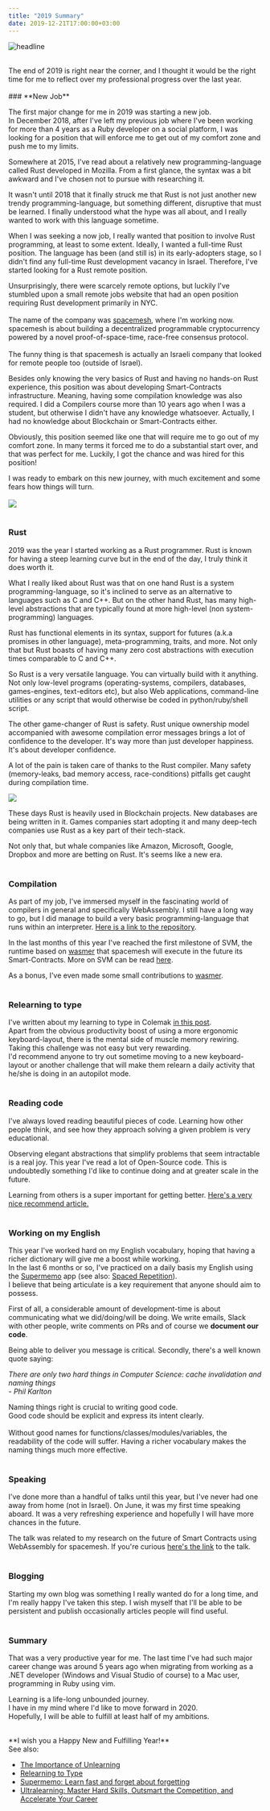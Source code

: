 ```yaml
---
title: "2019 Summary"
date: 2019-12-21T17:00:00+03:00
---
```


![headline][headline]

<br/>
The end of 2019 is right near the corner, and I thought it would be the right time for me to reflect over my professional progress over the last year.
<br/>
<br/>
### **New Job**

The first major change for me in 2019 was starting a new job.
<br/>In December 2018, after I've left my previous job where I've been working for more than 4 years as a Ruby developer on a social platform,
I was looking for a position that will enforce me to get out of my comfort zone and push me to my limits.
<br/>

Somewhere at 2015, I've read about a relatively new programming-language called Rust developed in Mozilla.
From a first glance, the syntax was a bit awkward and I've chosen not to pursue with researching it.

It wasn't until 2018 that it finally struck me that Rust is not just another new trendy programming-language, but something different, disruptive that must be learned.
I finally understood what the hype was all about, and I really wanted to work with this language sometime.

When I was seeking a now job, I really wanted that position to involve Rust programming, at least to some extent.
Ideally, I wanted a full-time Rust position.
The language has been (and still is) in its early-adopters stage,
so I didn't find any full-time Rust development vacancy in Israel.
Therefore, I've started looking for a Rust remote position.

Unsurprisingly, there were scarcely remote options, but luckily I've stumbled upon a small remote jobs website that had an open position requiring Rust development primarily in NYC.
<br/>
<br/>
The name of the company was [spacemesh][spacemesh], where I'm working now.
spacemesh is about building a decentralized programmable cryptocurrency powered by a novel proof-of-space-time, race-free consensus protocol.
<br/>
<br/>
The funny thing is that spacemesh is actually an Israeli company that looked for remote people too (outside of Israel).

Besides only knowing the very basics of Rust and having no hands-on Rust experience, this position was about developing Smart-Contracts infrastructure.
Meaning, having some compilation knowledge was also required. I did a Compilers course more than 10 years ago when I was a student, but otherwise I didn't have any knowledge whatsoever.
Actually, I had no knowledge about Blockchain or Smart-Contracts either.

Obviously, this position seemed like one that will require me to go out of my comfort zone.
In many terms it forced me to do a substantial start over, and that was perfect for me.
Luckily, I got the chance and was hired for this position!

I was ready to embark on this new journey, with much excitement and some fears how things will turn.
<br/>
<br/>
<img src="images/comfort-zone-to-danger-zone.png"/>
<br/>
<br/>
### **Rust**

2019 was the year I started working as a Rust programmer. Rust is known for having a steep learning curve but in the end of the day, I truly think it does worth it.

What I really liked about Rust was that on one hand Rust is a system programming-language, so it's inclined to serve as an alternative to languages such as C and C++.
But on the other hand Rust, has many high-level abstractions that are typically found at more high-level (non system-programming) languages.

Rust has functional elements in its syntax, support for futures (a.k.a promises in other language), meta-programming, traits, and more.
Not only that but Rust boasts of having many zero cost abstractions with execution times comparable to C and C++.

So Rust is a very versatile language. You can virtually build with it anything. Not only low-level programs
(operating-systems, compilers, databases, games-engines, text-editors etc), but also Web applications, command-line utilities or any script that would otherwise be coded
in python/ruby/shell script.

The other game-changer of Rust is safety. Rust unique ownership model accompanied with awesome compilation error messages brings a lot of confidence to the developer.
It's way more than just developer happiness. It's about developer confidence.

A lot of the pain is taken care of thanks to the Rust compiler.
Many safety (memory-leaks, bad memory access, race-conditions) pitfalls get caught during compilation time.

<img src="images/rust-charts.png"/>

These days Rust is heavily used in Blockchain projects. New databases are being written in it. Games companies start adopting it and many deep-tech companies
use Rust as a key part of their tech-stack.

Not only that, but whale companies like Amazon, Microsoft, Google, Dropbox and more are betting on Rust. It's seems like a new era.
<br/>
<br/>
### **Compilation**
As part of my job, I've immersed myself in the fascinating world of compilers in general and specifically WebAssembly.
I still have a long way to go, but I did manage to build a very basic programming-language that runs within an interpreter.
[Here is a link to the repository][tytle-repo].

In the last months of this year I've reached the first milestone of SVM, the runtime based on [wasmer][wasmer] that spacemesh will execute in the future
its Smart-Contracts. More on SVM can be read [here][svm-post].

As a bonus, I've even made some small contributions to [wasmer][wasmer-contrib].
<br/>
<br/>
### **Relearning to type**
I've written about my learning to type in Colemak [in this post][relearning-to-type].
<br/>Apart from the obvious productivity boost of using a more ergonomic keyboard-layout, there is the mental side
of muscle memory rewiring. Taking this challenge was not easy but very rewarding.
<br/>I'd recommend anyone to try out sometime moving to a new keyboard-layout or another challenge
that will make them relearn a daily activity that he/she is doing in an autopilot mode.
<br/>
<br/>
### **Reading code**
I've always loved reading beautiful pieces of code. Learning how other people think, and see how they approach solving a given problem is very educational.

Observing elegant abstractions that simplify problems that seem intractable is a real joy.
This year I've read a lot of Open-Source code. This is undoubtedly something I'd like to continue doing and at greater scale in the future.

Learning from others is a super important for getting better. [Here's a very nice recommend article.][ultralearning-environments]
<br/>
<br/>
### **Working on my English**
This year I've worked hard on my English vocabulary, hoping that having a richer dictionary will give me a boost while working.
<br/>In the last 6 months or so, I've practiced on a daily basis my English using the [Supermemo][supermemo] app (see also: [Spaced Repetition][spaced-repetition]).
<br/>I believe that being articulate is a key requirement that anyone should aim to possess.

First of all, a considerable amount of development-time is about communicating what we did/doing/will be doing.
We write emails, Slack with other people, write comments on PRs and of course we **document our code**.

Being able to deliver you message is critical. Secondly, there's a well known quote saying:

_There are only two hard things in Computer Science: cache invalidation and naming things_
<br/>
_- Phil Karlton_

Naming things right is crucial to writing good code.
<br/>Good code should be explicit and express its intent clearly.
<br/><br/>Without good names for functions/classes/modules/variables, the readability of the code will suffer.
Having a richer vocabulary makes the naming things much more effective.
<br/>
<br/>
### **Speaking**
I've done more than a handful of talks until this year, but I've never had one away from home (not in Israel).
On June, it was my first time speaking aboard. It was a very refreshing experience and hopefully I will have more chances in the future.

The talk was related to my research on the future of Smart Contracts using WebAssembly for spacemesh. If you're curious [here's the link][svm-talk] to the talk.
<br/>
<br/>
### **Blogging**
Starting my own blog was something I really wanted do for a long time, and I'm really happy I've taken this step.
I wish myself that I'll be able to be persistent and publish occasionally articles people will find useful.
<br/>
<br/>
### **Summary**
That was a very productive year for me. The last time I've had such major career change was around 5 years ago when
migrating from working as a .NET developer (Windows and Visual Studio of course) to a Mac user, programming in Ruby using vim.

Learning is a life-long unbounded journey.
<br/>
I have in my mind where I'd like to move forward in 2020.
<br/>
Hopefully, I will be able to fulfill at least half of my ambitions.

<br/>
**I wish you a Happy New and Fulfilling Year!**

<br/>
See also:

* [The Importance of Unlearning][the-importance-of-unlearning]
* [Relearning to Type][relearning-to-type]
* [Supermemo: Learn fast and forget about forgetting][supermemo]
* [Ultralearning: Master Hard Skills, Outsmart the Competition, and Accelerate Your Career][ultralearning-book]


[headline]: https://www.incimages.com/uploaded_files/image/970x450/getty_477569935_970656970450085_79639.jpg
[spacemesh]: http://spacemesh.io
[tytle-repo]: https://github.com/spacemeshos/tytle
[svm-post]: https://gryphon.dev/2019/10/06/svm/
[wasmer]: https://wasmer.io/
[wasmer-contrib]: https://github.com/wasmerio/wasmer/commits?author=YaronWittenstein
[supermemo]: https://supermemo.com
[svm-talk]: https://www.youtube.com/watch?v=mcvBXQ0SWJM
[the-importance-of-unlearning]: https://gryphon.dev/2019/06/27/the-importance-of-unlearning/
[relearning-to-type]: https://gryphon.dev/2019/10/04/relearning-to-type/
[ultralearning-environments]:  https://www.scotthyoung.com/blog/2019/01/03/ultralearning-environments/
[ultralearning-book]: https://www.amazon.com/Ultralearning-Master-Outsmart-Competition-Accelerate-ebook/dp/B07K6MF8MD
[spaced-repetition]: https://en.wikipedia.org/wiki/Spaced_repetition
[supermemo]: https://www.supermemo.com/en
